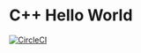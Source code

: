 # C++ Hello World

[![CircleCI](https://circleci.com/gh/yuui-tanabe/helloworld.svg?style=svg)](https://circleci.com/gh/yuui-tanabe/helloworld)
